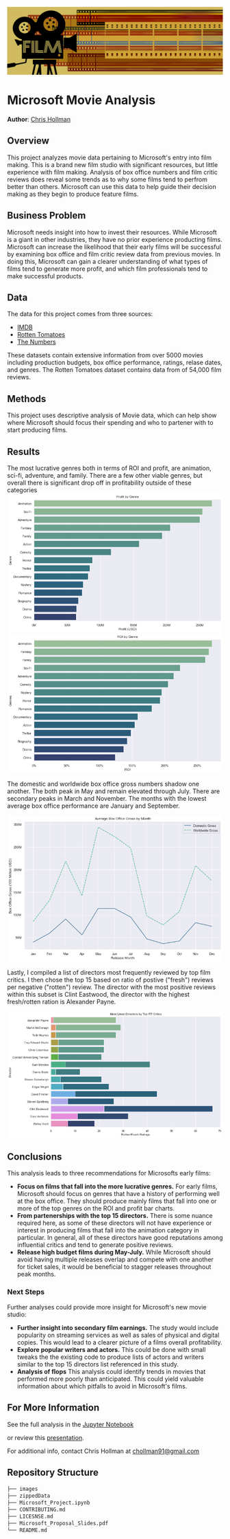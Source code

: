 ![Header](https://github.com/cmhollman/dsc-phase-1-project-v2-3/blob/master/Images/banner.png)

# Microsoft Movie Analysis

**Author**: [Chris Hollman](mailto:chollman91@gmail.com)

## Overview

This project analyzes movie data pertaining to Microsoft's entry into film making. This is a brand new film studio with significant resources, but little experience with film making. Analysis of box office numbers and film critic reviews does reveal some trends as to why some films tend to perfrom better than others. Microsoft can use this data to help guide their decision making as they begin to produce feature films. 

## Business Problem

Microsoft needs insight into how to invest their resources. While Microsoft is a giant in other industries, they have no prior experience producting films. Microsoft can increase the likelihood that their early films will be successful by examining box office and film critic review data from previous movies. In doing this, Microsoft can gain a clearer understanding of what types of films tend to generate more profit, and which film professionals tend to make successful products. 

## Data

The data for this project comes from three sources:
* [IMDB](https://www.imdb.com/)
* [Rotten Tomatoes](https://www.rottentomatoes.com/)
* [The Numbers](https://www.the-numbers.com/)

These datasets contain extensive information from over 5000 movies including production budgets, box office performance, ratings, relase dates, and genres. The Rotten Tomatoes dataset contains data from of 54,000 film reviews.   

## Methods

This project uses descriptive analysis of Movie data, which can help show where Microsoft should focus their spending and who to partener with to start producing films.  

## Results

The most lucrative genres both in terms of ROI and profit, are animation, sci-fi, adventure, and family. There are a few other viable genres, but overall there is significant drop off in profitability outside of these categories
![profit_bar_plot](https://github.com/cmhollman/dsc-phase-1-project-v2-3/blob/master/Images/Profit%20Bar%20Plot.png)
![ROI_bar_plot](https://github.com/cmhollman/dsc-phase-1-project-v2-3/blob/master/Images/ROI%20Barplot.png)

The domestic and worldwide box office gross numbers shadow one another. The both peak in May and remain elevated through July. There are secondary peaks in March and November. The months with the lowest average box office performance are January and September.

![release_date_plot](https://github.com/cmhollman/dsc-phase-1-project-v2-3/blob/master/Images/Release%20Line%20Plot.png)

Lastly, I compiled a list of directors most frequently reviewed by top film critics. I then chose the top 15 based on ratio of postive ("fresh") reviews per negative ("rotten") review. The director with the most positive reviews within this subset is Clint Eastwood, the director with the highest fresh/rotten ration is Alexander Payne.

![director_review_plot](https://github.com/cmhollman/dsc-phase-1-project-v2-3/blob/master/Images/Director%20Review%20Plot.png)

## Conclusions

This analysis leads to three recommendations for Microsofts early films:

- **Focus on films that fall into the more lucrative genres.** For early films, Microsoft should focus on genres that have a history of performing well at the box office. They should produce mainly films that fall into one or more of the top genres on the ROI and profit bar charts.
- **From partenerships with the top 15 directors.** There is some nuance required here, as some of these directors will not have experience or interest in producing films that fall into the animation category in particular. In general, all of these directors have good reputations among influential critics and tend to generate positive reviews. 
- **Release high budget films during May-July.** While Microsoft should avoid having multiple releases overlap and compete with one another for ticket sales, it would be beneficial to stagger releases throughout peak months.

### Next Steps

Further analyses could provide more insight for Microsoft's new movie studio:

- **Further insight into secondary film earnings.** The study would include popularity on streaming services as well as sales of physical and digital copies. This would lead to a clearer picture of a films overall profitability.
- **Explore popular writers and actors.** This could be done with small tweaks the the existing code to produce lists of actors and writers similar to the top 15 directors list referenced in this study.
- **Analysis of flops** This analysis could identify trends in movies that performed more poorly than anticipated. This could yield valuable information about which pitfalls to avoid in Microsoft's films. 

## For More Information

See the full analysis in the [Jupyter Notebook](https://github.com/cmhollman/dsc-phase-1-project-v2-3/blob/master/Microsoft_Project.ipynb) 

or review this [presentation](https://github.com/cmhollman/dsc-phase-1-project-v2-3/blob/master/Microsoft_Proposal_Slides.pdf).

For additional info, contact Chris Hollman at [chollman91@gmail.com](mailto:chollman91@gmail.com)


## Repository Structure

```
├── images
├── zippedData
├── Microsoft_Project.ipynb
├── CONTRIBUTING.md
├── LICESNSE.md
├── Microsoft_Proposal_Slides.pdf
└── README.md
```